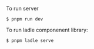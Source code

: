 To run server

```
$ pnpm run dev
```

To run ladle componenent library:

```
$ pnpm ladle serve
```
